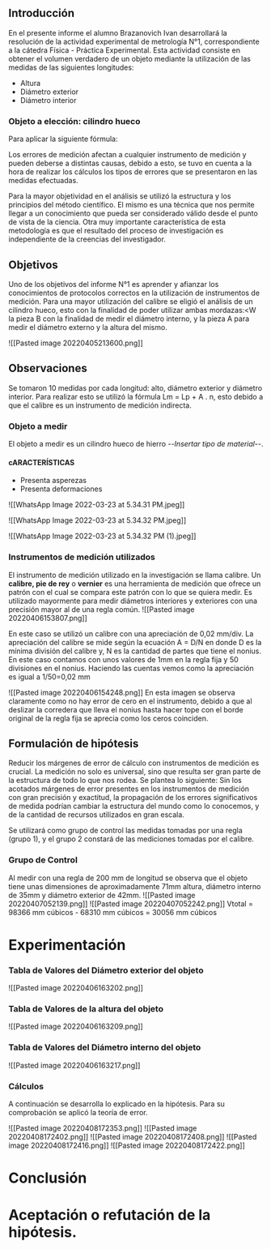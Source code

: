 
## Introducción 

En el presente informe el alumno Brazanovich Ivan desarrollará la resolución de la actividad experimental de metrología N°1, correspondiente a la cátedra Física - Práctica Experimental. Esta actividad consiste en obtener el volumen verdadero de un objeto mediante la utilización de las medidas de las siguientes longitudes:

+ Altura
+ Diámetro exterior
+ Diámetro interior 

### Objeto a elección: cilindro hueco

Para aplicar la siguiente fórmula: 


Los errores de medición afectan a cualquier instrumento  de medición y pueden deberse a distintas causas, debido a esto,  se tuvo en cuenta a la hora de realizar los cálculos los tipos de errores que se presentaron en las  medidas efectuadas.

Para la mayor objetividad en el análisis se utilizó la estructura y los principios del método científico. El mismo es una técnica que nos permite llegar a un conocimiento que pueda ser considerado válido desde el punto de vista de la ciencia. Otra muy importante característica de esta metodología es que el resultado del proceso de investigación es independiente de la creencias del investigador.




## Objetivos 
Uno de los objetivos del informe N°1 es aprender y afianzar los conocimientos de protocolos correctos en la utilización de instrumentos de medición. Para una mayor utilización del calibre se eligió el análisis de un cilindro hueco, esto con la finalidad de poder utilizar ambas mordazas:<W la pieza B con la finalidad de medir el diámetro interno, y la pieza A para medir el diámetro externo y la altura del mismo.

![[Pasted image 20220405213600.png]]

## Observaciones
Se tomaron 10 medidas por cada longitud: alto, diámetro exterior y diámetro interior. Para realizar esto se utilizó la fórmula Lm = Lp + A . n, esto debido a que el calibre es un instrumento de medición indirecta. 


### Objeto a medir 
El objeto a medir es un cilindro hueco de  hierro --*Insertar tipo de material*--. 
#### cARACTERÍSTICAS
+ Presenta asperezas 
+ Presenta deformaciones 

![[WhatsApp Image 2022-03-23 at 5.34.31 PM.jpeg]]

![[WhatsApp Image 2022-03-23 at 5.34.32 PM.jpeg]]

![[WhatsApp Image 2022-03-23 at 5.34.32 PM (1).jpeg]]




### Instrumentos de medición utilizados
El instrumento de medición utilizado en la investigación se llama calibre.  Un **calibre, pie de rey** o **vernier** es una herramienta de medición que ofrece un patrón con el cual se compara este patrón con lo que se quiera medir. Es utilizado mayormente para medir diámetros interiores y exteriores con una precisión mayor al de una regla común.
![[Pasted image 20220406153807.png]]	

En este caso se utilizó un calibre con una apreciación de 0,02 mm/div. 
La apreciación del calibre se mide según la ecuación A = D/N en donde D es la mínima división del calibre y, N es la cantidad de partes que tiene el nonius. En este caso contamos con unos valores de 1mm en la regla fija y 50 divisiones en el nonius. Haciendo las cuentas vemos como la apreciación es igual a 1/50=0,02 mm

![[Pasted image 20220406154248.png]]
En esta imagen se observa claramente como no hay error de cero en el instrumento, debido a que al deslizar la corredera que lleva el nonius hasta hacer tope con el borde original de la regla fija se aprecia como los ceros coinciden.



## Formulación de hipótesis 
Reducir los márgenes de error de cálculo con instrumentos de medición es crucial. La medición no solo es universal, sino que resulta ser gran parte de la estructura de todo lo que nos rodea. Se plantea lo siguiente: Sin los acotados márgenes de error presentes en los instrumentos de medición con gran precisión y exactitud, la propagación de los errores significativos de medida podrían cambiar la estructura del mundo como lo conocemos, y de la cantidad de recursos utilizados en gran escala. 

Se utilizará como grupo de control las medidas tomadas por una regla (grupo 1), y el grupo 2 constará de las mediciones tomadas por el calibre. 


### Grupo de Control 
Al medir con una regla de 200 mm de longitud se observa que el objeto tiene unas dimensiones de aproximadamente 71mm altura, diámetro interno de 35mm y diámetro exterior de 42mm. 
![[Pasted image 20220407052139.png]]
![[Pasted image 20220407052242.png]]
Vtotal = 98366 mm cúbicos - 68310 mm cúbicos = 30056 mm cúbicos


# Experimentación


###  Tabla de Valores del Diámetro exterior  del objeto 
![[Pasted image 20220406163202.png]]

###  Tabla de Valores de la altura  del objeto 
![[Pasted image 20220406163209.png]]
###  Tabla de Valores del Diámetro interno  del objeto 
![[Pasted image 20220406163217.png]]

### Cálculos 
A continuación se desarrolla lo explicado en la hipótesis. Para su comprobación se aplicó la teoría de error.




![[Pasted image 20220408172353.png]]
![[Pasted image 20220408172402.png]]
![[Pasted image 20220408172408.png]]
![[Pasted image 20220408172416.png]]
![[Pasted image 20220408172422.png]]


# Conclusión 






# Aceptación o refutación de la hipótesis.




